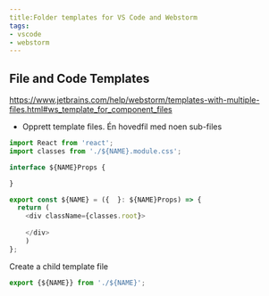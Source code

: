 ```yaml
---
title:Folder templates for VS Code and Webstorm
tags:
- vscode
- webstorm
---
```


## File and Code Templates

<https://www.jetbrains.com/help/webstorm/templates-with-multiple-files.html#ws_template_for_component_files>

- Opprett template files. Én hovedfil med noen sub-files

```ts
import React from 'react';
import classes from './${NAME}.module.css';

interface ${NAME}Props {

}

export const ${NAME} = ({  }: ${NAME}Props) => {
  return (
    <div className={classes.root}>
      
    </div>
    )
};
```````

Create a child template file

```ts
export {${NAME}} from './${NAME}';
```
